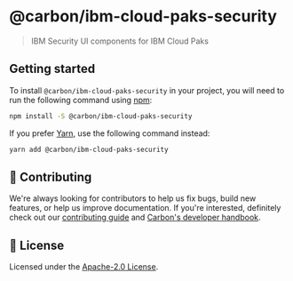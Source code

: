 # @carbon/ibm-cloud-paks-security

> IBM Security UI components for IBM Cloud Paks

## Getting started

To install `@carbon/ibm-cloud-paks-security` in your project, you will need to
run the following command using [npm](https://www.npmjs.com/):

```bash
npm install -S @carbon/ibm-cloud-paks-security
```

If you prefer [Yarn](https://yarnpkg.com/en/), use the following command
instead:

```bash
yarn add @carbon/ibm-cloud-paks-security
```

## 🙌 Contributing

We're always looking for contributors to help us fix bugs, build new features,
or help us improve documentation. If you're interested, definitely check out our
[contributing guide](https://github.com/carbon-design-system/ibm-cloud-paks/blob/master/.github/CONTRIBUTING.md)
and
[Carbon's developer handbook](https://github.com/carbon-design-system/carbon/blob/master/docs/developer-handbook.md).

## 📝 License

Licensed under the
[Apache-2.0 License](https://github.com/carbon-design-system/ibm-cloud-paks/blob/master/LICENSE).

